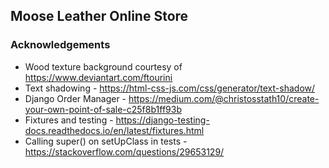 ## Moose Leather Online Store

### Acknowledgements
* Wood texture background courtesy of https://www.deviantart.com/ftourini
* Text shadowing - https://html-css-js.com/css/generator/text-shadow/
* Django Order Manager - https://medium.com/@christosstath10/create-your-own-point-of-sale-c25f8b1ff93b
* Fixtures and testing - https://django-testing-docs.readthedocs.io/en/latest/fixtures.html
* Calling super() on setUpClass in tests - https://stackoverflow.com/questions/29653129/